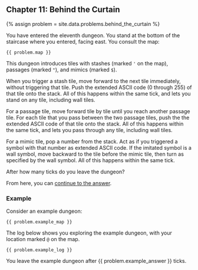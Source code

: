 ## Chapter 11: Behind the Curtain

{% assign problem = site.data.problems.behind_the_curtain %}

You have entered the eleventh dungeon. You stand at the bottom of the staircase where you entered, facing east. You consult the map:

```
{{ problem.map }}
```

This dungeon introduces tiles with stashes (marked `'` on the map), passages (marked `"`), and mimics (marked `$`).

When you trigger a stash tile, move forward to the next tile immediately, without triggering that tile. Push the extended ASCII code (0 through 255) of that tile onto the stack. All of this happens within the same tick, and lets you stand on any tile, including wall tiles.

For a passage tile, move forward tile by tile until you reach another passage tile. For each tile that you pass between the two passage tiles, push the the extended ASCII code of that tile onto the stack. All of this happens within the same tick, and lets you pass through any tile, including wall tiles.

For a mimic tile, pop a number from the stack. Act as if you triggered a symbol with that number as extended ASCII code. If the imitated symbol is a wall symbol, move backward to the tile before the mimic tile, then turn as specified by the wall symbol. All of this happens within the same tick.

After how many ticks do you leave the dungeon?

From here, you can [continue to the answer](../../answers/chapters/11/behind-the-curtain.md).


### Example

Consider an example dungeon:

```
{{ problem.example_map }}
```

The log below shows you exploring the example dungeon, with your location marked `@` on the map.

```
{{ problem.example_log }}
```

You leave the example dungeon after {{ problem.example_answer }} ticks.
